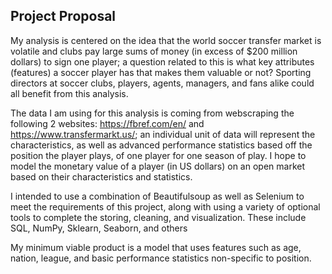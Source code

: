 ## Project Proposal

My analysis is centered on the idea that the world soccer transfer market is volatile and clubs pay large sums of money (in excess of $200 million dollars) 
to sign one player; a question related to this is what key attributes (features) a soccer player has that makes them valuable or not? Sporting directors at 
soccer clubs, players, agents, managers, and fans alike could all benefit from this analysis.

The data I am using for this analysis is coming from webscraping the following 2 websites: https://fbref.com/en/ and https://www.transfermarkt.us/; an 
individual unit of data will represent the characteristics, as well as advanced performance statistics based off the position the player plays, of one 
player for one season of play. I hope to model the monetary value of a player (in US dollars) on an open market based on their characteristics and statistics.

I intended to use a combination of Beautifulsoup as well as Selenium to meet the requirements of this project, along with using a variety of optional 
tools to complete the storing, cleaning, and visualization. These include SQL, NumPy, Sklearn, Seaborn, and others

My minimum viable product is a model that uses features such as age, nation, league, and basic performance statistics non-specific to position.
